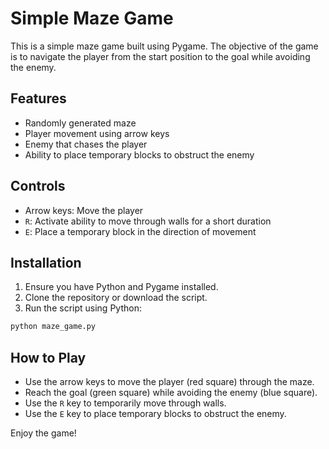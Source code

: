 # Simple Maze Game

This is a simple maze game built using Pygame. The objective of the game is to navigate the player from the start position to the goal while avoiding the enemy.

## Features

- Randomly generated maze
- Player movement using arrow keys
- Enemy that chases the player
- Ability to place temporary blocks to obstruct the enemy

## Controls

- Arrow keys: Move the player
- `R`: Activate ability to move through walls for a short duration
- `E`: Place a temporary block in the direction of movement

## Installation

1. Ensure you have Python and Pygame installed.
2. Clone the repository or download the script.
3. Run the script using Python:

```bash
python maze_game.py
```

## How to Play

- Use the arrow keys to move the player (red square) through the maze.
- Reach the goal (green square) while avoiding the enemy (blue square).
- Use the `R` key to temporarily move through walls.
- Use the `E` key to place temporary blocks to obstruct the enemy.

Enjoy the game!
